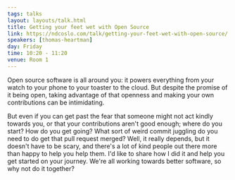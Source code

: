 ```yaml
---
tags: talks
layout: layouts/talk.html
title: Getting your feet wet with Open Source
link: https://ndcoslo.com/talk/getting-your-feet-wet-with-open-source/
speakers: [thomas-heartman]
day: Friday
time: 10:20 - 11:20
venue: Room 1
---
```

Open source software is all around you: it powers everything from your watch to your phone to your toaster to the cloud. But despite the promise of it being open, taking advantage of that openness and making your own contributions can be intimidating.

But even if you can get past the fear that someone might not act kindly towards you, or that your contributions aren't good enough; where do you start? How do you get going? What sort of weird commit juggling do you need to do get that pull request merged? Well, it really depends, but it doesn't have to be scary, and there's a lot of kind people out there more than happy to help you help them. I'd like to share how I did it and help you get started on your journey. We're all working towards better software, so why not do it together?